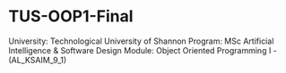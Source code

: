# TUS-OOP1-Final
University: Technological University of Shannon
Program: MSc Artificial Intelligence & Software Design
Module: Object Oriented Programming I - (AL_KSAIM_9_1) 



